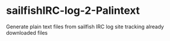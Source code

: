 # sailfishIRC-log-2-Palintext
Generate plain text files from sailfish IRC log site tracking already downloaded files
